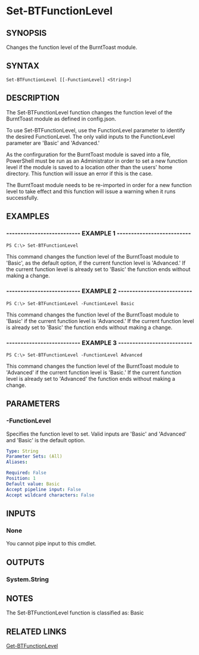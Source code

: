 # Set-BTFunctionLevel

## SYNOPSIS

Changes the function level of the BurntToast module.

## SYNTAX

```
Set-BTFunctionLevel [[-FunctionLevel] <String>]
```

## DESCRIPTION
The Set-BTFunctionLevel function changes the function level of the BurntToast module as defined in config.json.

To use Set-BTFunctionLevel, use the FunctionLevel parameter to identify the desired FunctionLevel. The only valid inputs to the FunctionLevel parameter are 'Basic' and 'Advanced.'

As the confirguration for the BurntToast module is saved into a file, PowerShell must be run as an Administrator in order to set a new function level if the module is saved to a location other than the users' home directory. This function will issue an error if this is the case.

The BurntToast module needs to be re-imported in order for a new function level to take effect and this function will issue a warning when it runs successfully.

## EXAMPLES

### -------------------------- EXAMPLE 1 --------------------------
```
PS C:\> Set-BTFunctionLevel
```

This command changes the function level of the BurntToast module to 'Basic', as the default option, if the current function level is 'Advanced.' If the current function level is already set to 'Basic' the function ends without making a change.

### -------------------------- EXAMPLE 2 --------------------------
```
PS C:\> Set-BTFunctionLevel -FunctionLevel Basic
```

This command changes the function level of the BurntToast module to 'Basic' if the current function level is 'Advanced.' If the current function level is already set to 'Basic' the function ends without making a change.

### -------------------------- EXAMPLE 3 --------------------------
```
PS C:\> Set-BTFunctionLevel -FunctionLevel Advanced
```

This command changes the function level of the BurntToast module to 'Advanced' if the current function level is 'Basic.' If the current function level is already set to 'Advanced' the function ends without making a change.

## PARAMETERS

### -FunctionLevel
Specifies the function level to set. Valid inputs are 'Basic' and 'Advanced' and 'Basic' is the default option.

```yaml
Type: String
Parameter Sets: (All)
Aliases: 

Required: False
Position: 1
Default value: Basic
Accept pipeline input: False
Accept wildcard characters: False
```

## INPUTS

### None

You cannot pipe input to this cmdlet.

## OUTPUTS

### System.String

## NOTES

The Set-BTFunctionLevel function is classified as: Basic

## RELATED LINKS

[Get-BTFunctionLevel](https://github.com/Windos/BurntToast/blob/master/Help/Get-BTFunctionLevel.md)

